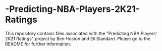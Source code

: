 # -Predicting-NBA-Players-2K21-Ratings
This repository contains files associated with the "Predicting NBA Players’ 2K21 Ratings" project by Ben Huston and Eli Standard. Please go to the README for further information. 
